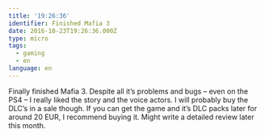 ```yaml
---
title: '19:26:36'
identifier: Finished Mafia 3
date: 2016-10-23T19:26:36.000Z
type: micro
tags:
  - gaming
  - en
language: en
---
```


Finally finished Mafia 3. Despite all it’s problems and bugs – even on the PS4 – I really liked the story and the voice actors. I will probably buy the DLC’s in a sale though. If you can get the game and it’s DLC packs later for around 20 EUR, I recommend buying it. Might write a detailed review later this month.
